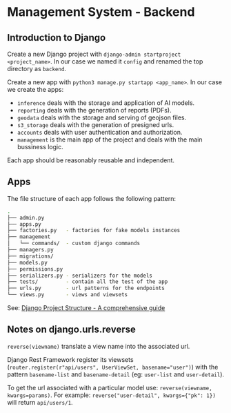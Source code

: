 # Management System - Backend

## Introduction to Django

Create a new Django project with `django-admin startproject <project_name>`. In our case we named it `config` and renamed the top directory as `backend`.

Create a new app with `python3 manage.py startapp <app_name>`. In our case we create the apps:

- `inference` deals with the storage and application of AI models.
- `reporting` deals with the generation of reports (PDFs).
- `geodata` deals with the storage and serving of geojson files.
- `s3_storage` deals with the generation of presigned urls.
- `accounts` deals with user authentication and authorization.
- `management` is the main app of the project and deals with the main bussiness logic.

Each app should be reasonably reusable and independent.

## Apps

The file structure of each app follows the following pattern:

```bash
.
├── admin.py
├── apps.py
├── factories.py   - factories for fake models instances
├── management
│   └── commands/  - custom django commands
├── managers.py
├── migrations/
├── models.py
├── permissions.py
├── serializers.py - serializers for the models
├── tests/         - contain all the test of the app
├── urls.py        - url patterns for the endpoints
└── views.py       - views and viewsets
```

See: [Django Project Structure - A comprehensive guide](https://medium.com/django-unleashed/django-project-structure-a-comprehensive-guide-4b2ddbf2b6b8)

## Notes on django.urls.reverse

`reverse(viewname)` translate a view name into the associated url.

Django Rest Framework register its viewsets (`router.register(r"api/users", UserViewSet, basename="user")`) with the pattern `basename-list` and `basename-detail` (eg: `user-list` and `user-detail`).

To get the url associated with a particular model use: `reverse(viewname, kwargs=params)`. For example: `reverse("user-detail", kwargs={"pk": 1})` will return `api/users/1`.
